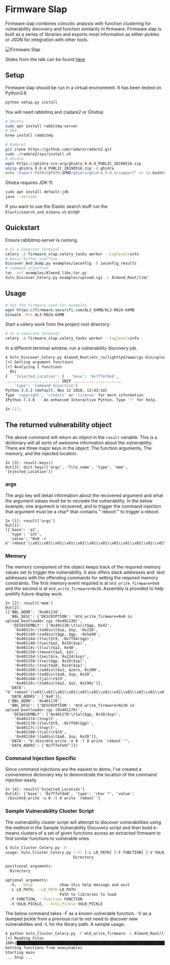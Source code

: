# Firmware Slap

Firmware slap combines concolic analysis with function clustering for vulnerability discovery and function similarity in firmware. Firmware slap is built as a series of libraries and exports most information as either pickles or JSON for integration with other tools.

![Firmware Slap](https://i.imgur.com/fxIIogI.gif)

Slides from the talk can be found [here](https://media.defcon.org/DEF%20CON%2027/DEF%20CON%2027%20presentations/DEFCON-27-Christopher-Roberts-Firmware-Slap.pdf)

## Setup

Firmware slap should be run in a virtual environment. It has been tested on Python3.6
```bash
python setup.py install
```

You will need rabbitmq and (radare2 or Ghidra)
```bash
# Ubuntu
sudo apt install rabbitmq-server
# OSX
brew install rabbitmq

# Radare2
git clone https://github.com/radare/radare2.git
sudo ./radare2/sys/install.sh
# Ghidra
wget https://ghidra-sre.org/ghidra_9.0.4_PUBLIC_20190516.zip
unzip ghidra_9.0.4_PUBLIC_20190516.zip -d ghidra
echo "export PATH=\$PATH:$PWD/ghidra/ghidra_9.0.4/support" >> ~/.bashrc
```

Ghidra requires JDK 11.
```bash
sudo apt install default-jdk
java --version
```

If you want to use the Elastic search stuff run the `Elasticsearch_and_kibana.sh` script

## Quickstart

Ensure rabbitmq-server is running.

```bash
# In a Separate terminal
celery -A firmware_slap.celery_tasks worker --loglevel=info
# Basic buffer overflow
Discover_And_Dump.py examples/iwconfig -D iwconfig_results
# Command injection
tar -xvf examples/Almond_libs.tar.gz
Vuln_Discover_Celery.py examples/upload.cgi -L Almond_Root/lib/
```

## Usage

```bash
# Get the firmware used for examples
wget https://firmware.securifi.com/AL3_64MB/AL3-R024-64MB
binwalk -Mre AL3-R024-64MB
```

Start a celery work from the project root directory:
```bash
# In a separate terminal
celery -A firmware_slap.celery_tasks worker --loglevel=info
```

In a different terminal window, run a vulnerability discovery job.

```bash
$ Vuln_Discover_Celery.py Almond_Root/etc_ro/lighttpd/www/cgi-bin/upload_bootloader.cgi -L Almond_Root/lib/
[+] Getting argument functions
[+] Analyzing 1 functions
  0%|                                                                                                                                                                                                                                   | 0/1 [00:01<?, ?it/s]
{   'Injected_Location': {   'base': '0x7ffefde8',
........................ SNIP ......................
    'type': 'Command Injection'}
Python 3.5.2 (default, Nov 12 2018, 13:43:14) 
Type 'copyright', 'credits' or 'license' for more information
IPython 7.3.0 -- An enhanced Interactive Python. Type '?' for help.

In [1]: 
```

## The returned vulnerability object

The above command will return an object in the `result` variable. This is a dictionary will all sorts of awesome information about the vulnerability. There are three major keys in the object: The function arguments, The memory, and the injected location.
```
In [3]: result.keys()                                                                                 
Out[3]: dict_keys(['args', 'file_name', 'type', 'mem', 'Injected_Location'])
```
### args
The args key will detail information about the recovered argument and what the argument values must be to recreate the vulnerability. In the below example, one argument is recovered, and to trigger the command injection that argument must be a char* that contains "\`reboot\`" to trigger a reboot.
```
In [1]: result['args']                                                           
Out[1]: 
[{'base': 'a1',
  'type': 'int',
  'value': "0x0 -> b'`reboot`\\x01\\x01\\x01\\x01\\x01\\x01\\x01\\x01\\x01\\x01\\x01\\x01\\x01\\x01\\x01\\x01\\x01\\x01\\x01\\x01\\x01\\x01\\x01\\x01\\x01\\x01\\x01\\x01\\x01\\x01\\x01\\x01\\x01\\x01\\x01\\x01\\x01\\x01\\x01\\x01\\x01\\x01\\x01\\x01\\x01\\x01\\x01\\x01\\x01\\x01\\x01\\x00'"}]
```

### Memory
The memory component of the object keeps track of the required memory values set to trigger the vulnerability. It also offers stack addresses and .text addresses with the offending commands for setting the required memory constraints. The first memory event required is at `mtd_write_firmware+0x0` and the second is at `mtd_write_firmware+0x38`. Assembly is provided to help prettify future display work.
```
In [2]: result['mem']                                                                   
Out[2]: 
[{'BBL_ADDR': '0x401138',
  'BBL_DESC': {'DESCRIPTION': 'mtd_write_firmware+0x0 in upload_bootloader.cgi (0x401138)',
   'DISASSEMBLY': ['0x401138:\tlui\t$gp, 0x42',
    '0x40113c:\taddiu\t$sp, $sp, -0x228',
    '0x401140:\taddiu\t$gp, $gp, -0x5e90',
    '0x401144:\tlw\t$t9, -0x7f84($gp)',
    '0x401148:\tsw\t$a2, 0x10($sp)',
    '0x40114c:\tlui\t$a2, 0x40',
    '0x401150:\tmove\t$a3, $a1',
    '0x401154:\tsw\t$ra, 0x224($sp)',
    '0x401158:\tsw\t$gp, 0x18($sp)',
    '0x40115c:\tsw\t$a0, 0x14($sp)',
    '0x401160:\taddiu\t$a1, $zero, 0x200',
    '0x401164:\taddiu\t$a0, $sp, 0x20',
    '0x401168:\tjalr\t$t9',
    '0x40116c:\taddiu\t$a2, $a2, 0x196c']},
  'DATA': "b'`reboot`\\x01\\x01\\x01\\x01\\x01\\x01\\x01\\x01\\x01\\x01\\x01\\x01\\x01\\x01\\x01\\x01\\x01\\x01\\x01\\x01\\x01\\x01\\x01\\x01\\x01\\x01\\x01\\x01\\x01\\x01\\x01\\x01\\x01\\x01\\x01\\x01\\x01\\x01\\x01\\x01\\x01\\x01\\x01\\x01\\x01\\x01\\x01\\x01\\x01\\x01\\x01\\x00\\x00\\x00\\x00\\x00\\x00\\x00\\x00\\x00\\x00\\x00\\x00\\x00\\x00\\x00\\x00\\x00\\x00\\x00\\x00\\x00\\x00\\x00\\x00\\x00\\x00\\x00\\x00\\x00\\x00\\x00\\x00\\x00\\x00\\x00\\x00\\x00\\x00\\x00\\x00\\x00\\x00\\x00\\x00\\x00\\x00\\x00\\x00\\x00\\x00\\x00\\x00\\x00\\x00\\x00\\x00\\x00\\x00\\x00\\x00\\x00\\x00\\x00\\x00\\x00\\x00\\x00\\x00\\x00\\x00\\x00\\x00\\x00\\x00\\x00\\x00\\x00\\x00\\x00\\x00\\x00\\x00\\x00\\x00\\x00\\x00\\x00\\x00\\x00\\x00\\x00\\x00\\x00\\x00\\x00\\x00\\x00\\x00\\x00\\x00\\x00\\x00\\x00\\x00\\x00\\x00\\x00\\x00\\x00\\x00\\x00\\x00\\x00\\x00\\x00\\x00\\x00\\x00\\x00\\x00\\x00\\x00\\x00\\x00\\x00\\x00\\x00\\x00\\x00\\x00\\x00\\x00\\x00\\x00\\x00\\x00\\x00\\x00\\x00\\x00\\x00\\x00\\x00\\x00\\x00\\x00\\x00\\x00\\x00\\x00\\x00\\x00\\x00\\x00\\x00\\x00\\x00\\x00\\x00\\x00\\x00\\x00\\x00\\x00\\x00\\x00\\x00\\x00\\x00\\x00\\x00\\x00\\x00\\x00\\x00\\x00\\x00\\x00\\x00\\x00\\x00\\x00\\x00\\x00\\x00\\x00\\x00\\x00\\x00\\x00\\x00\\x00\\x00\\x00\\x00\\x00\\x00'",
  'DATA_ADDRS': ['0x0']},
 {'BBL_ADDR': '0x401170',
  'BBL_DESC': {'DESCRIPTION': 'mtd_write_firmware+0x38 in upload_bootloader.cgi (0x401170)',
   'DISASSEMBLY': ['0x401170:\tlw\t$gp, 0x18($sp)',
    '0x401174:\tnop\t',
    '0x401178:\tlw\t$t9, -0x7f68($gp)',
    '0x40117c:\tnop\t',
    '0x401180:\tjalr\t$t9',
    '0x401184:\taddiu\t$a0, $sp, 0x20']},
  'DATA': "b'/bin/mtd_write -o 0 -l 0 write `reboot`'",
  'DATA_ADDRS': ['0x7ffefe07']}]
```
### Command Injection Specific
Since command injections are the easiest to demo, I've created a convenience dictionary key to demonstrate the location of the command injection easily.
```
In [4]: result['Injected_Location']                                                                      
Out[4]: {'base': '0x7ffefde8', 'type': 'char *', 'value': '/bin/mtd_write -o 0 -l 0 write `reboot`'}
```

### Sample Vulnerability Cluster Script
The vulnerability cluster script will attempt to discover vulnerabilities using the method in the Sample Vulnerability Discovery script and then build k-means clusters of a set of given functions across an extracted firmware to find similar functions to vulnerable ones.
```bash
$ Vuln_Cluster_Celery.py -h
usage: Vuln_Cluster_Celery.py [-h] [-L LD_PATH] [-F FUNCTION] [-V VULN_PICKLE]
                              Directory

positional arguments:
  Directory

optional arguments:
  -h, --help            show this help message and exit
  -L LD_PATH, --LD_PATH LD_PATH
                        Path to libraries to load
  -F FUNCTION, --Function FUNCTION
  -V VULN_PICKLE, --Vuln_Pickle VULN_PICKLE

```
The below command takes -F as a known vulnerable function. -V as a dumped pickle from a previous run  to not need to discover new vulnerabilites and -L for the library path.
A sample usage:

```bash
$ python Vuln_Cluster_Celery.py -F mtd_write_firmware -L Almond_Root/lib/ Almond_Root/etc_ro/lighttpd/www/cgi-bin/
[+] Reading Files
100%|███████████████████████████████████████████████████████████████████████████████████████████████████████████████████████████████████████████████████████████████████████████████████████████████████████████████████████████| 1/1 [00:00<00:00,  2.80it/s]
Getting functions from executables
Starting main
... Snip ...

```
 
